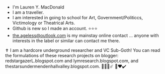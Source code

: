 - I'm Lauren Y. MacDonald 
- I am a traveller.
- I am interested in going to school for Art, Government/Politiccs, Victimology or Theatrical Arts.
- Github is new so I made an account. ⭐⭐⭐
- the.ageless@outlook.com is my mainstay online contact ... anyone with interests in the label or similar can contact me there. 

✝️
I am a hardcore underground researcher and VC Sub-Goth!
You can read the formulations of these research projects on blogger: redstargazerL.blogspot.com and lymresearch.blogspot.com, and thestarsundermendenhallvalley.blogspot.com.
🌊🏹🌌☄️
🌈❤️✔️
